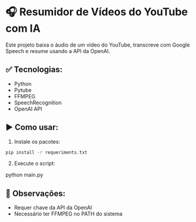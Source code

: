 # 🎧 Resumidor de Vídeos do YouTube com IA

Este projeto baixa o áudio de um vídeo do YouTube, transcreve com Google Speech e resume usando a API da OpenAI.

## ✅ Tecnologias:
- Python
- Pytube
- FFMPEG
- SpeechRecognition
- OpenAI API

## ▶️ Como usar:
1. Instale os pacotes:

```bash
pip install -r requeriments.txt
```
2. Execute o script:

python main.py

## 📌 Observações:
- Requer chave da API da OpenAI
- Necessário ter FFMPEG no PATH do sistema